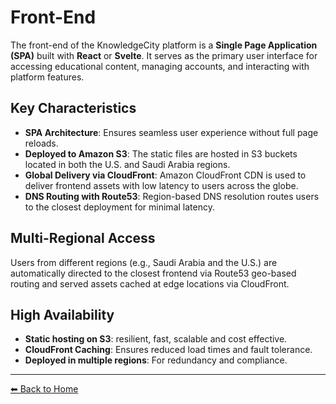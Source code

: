 # Front-End

The front-end of the KnowledgeCity platform is a **Single Page Application (SPA)** built with **React** or **Svelte**. It serves as the primary user interface for accessing educational content, managing accounts, and interacting with platform features.

## Key Characteristics

- **SPA Architecture**: Ensures seamless user experience without full page reloads.
- **Deployed to Amazon S3**: The static files are hosted in S3 buckets located in both the U.S. and Saudi Arabia regions.
- **Global Delivery via CloudFront**: Amazon CloudFront CDN is used to deliver frontend assets with low latency to users across the globe.
- **DNS Routing with Route53**: Region-based DNS resolution routes users to the closest deployment for minimal latency.

## Multi-Regional Access

Users from different regions (e.g., Saudi Arabia and the U.S.) are automatically directed to the closest frontend via Route53 geo-based routing and served assets cached at edge locations via CloudFront.

## High Availability

- **Static hosting on S3**: resilient, fast, scalable and cost effective.
- **CloudFront Caching**: Ensures reduced load times and fault tolerance.
- **Deployed in multiple regions**: For redundancy and compliance.

---

[⬅ Back to Home](index.md)
